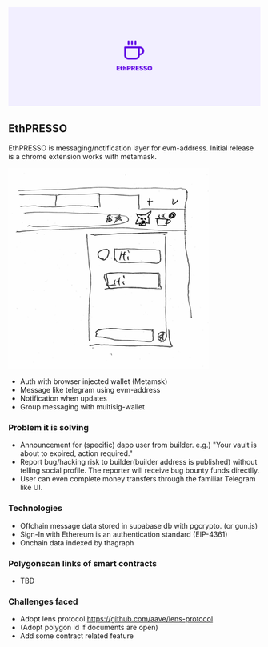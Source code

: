 ![EthPRESSO](./assets/header.png)

## EthPRESSO

EthPRESSO is messaging/notification layer for evm-address.
Initial release is a chrome extension works with metamask.

<img src="./assets/image.jpg" alt="ethpresso demo" width="400"/>

- Auth with browser injected wallet (Metamsk)
- Message like telegram using evm-address
- Notification when updates
- Group messaging with multisig-wallet

### Problem it is solving

- Announcement for (specific) dapp user from builder. e.g.) "Your vault is about to expired, action required."
- Report bug/hacking risk to builder(builder address is published) without telling social profile. The reporter will receive bug bounty funds directlly.
- User can even complete money transfers through the familiar Telegram like UI.

### Technologies

- Offchain message data stored in supabase db with pgcrypto. (or gun.js)
- Sign-In with Ethereum is an authentication standard (EIP-4361)
- Onchain data indexed by thagraph

### Polygonscan links of smart contracts

- TBD

### Challenges faced

- Adopt lens protocol https://github.com/aave/lens-protocol
- (Adopt polygon id if documents are open)
- Add some contract related feature
